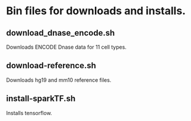 # Bin files for downloads and installs.

## download_dnase_encode.sh
Downloads ENCODE Dnase data for 11 cell types.

## download-reference.sh  
Downloads hg19 and mm10 reference files.

## install-sparkTF.sh
Installs tensorflow.
